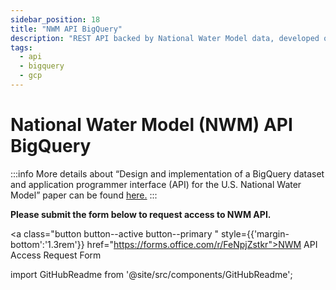 ```yaml
---
sidebar_position: 18
title: "NWM API BigQuery"
description: "REST API backed by National Water Model data, developed on Google Cloud Platform"
tags:
  - api
  - bigquery
  - gcp
---
```


# National Water Model (NWM) API BigQuery

:::info
More details about “Design and implementation of a BigQuery dataset and application programmer interface (API) for the U.S. National Water Model” paper can be found [here.](https://authors.elsevier.com/c/1jNAA4sKhEd5Kn)
:::

**Please submit the form below to request access to NWM API.**

<a class="button button--active button--primary " style={{'margin-bottom':'1.3rem'}} href="https://forms.office.com/r/FeNpjZstkr">NWM API Access Request Form</a>


import GitHubReadme from '@site/src/components/GitHubReadme';
 
<GitHubReadme username="BYU-Hydroinformatics" repo="api-nwm-gcp" />

